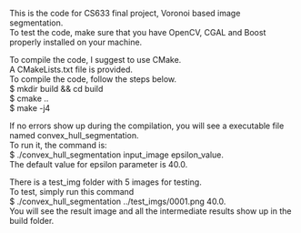 This is the code for CS633 final project, Voronoi based image segmentation.  
To test the code, make sure that you have OpenCV, CGAL and Boost properly installed on your machine.

To compile the code, I suggest to use CMake.  
A CMakeLists.txt file is provided.  
To compile the code, follow the steps below.  
$ mkdir build && cd build  
$ cmake ..  
$ make -j4  

If no errors show up during the compilation, you will see a executable file named convex_hull_segmentation.  
To run it, the command is:  
$ ./convex_hull_segmentation input_image epsilon_value.  
The default value for epsilon parameter is 40.0.  

There is a test_img folder with 5 images for testing.  
To test, simply run this command  
$ ./convex_hull_segmentation ../test_imgs/0001.png 40.0.  
You will see the result image and all the intermediate results show up in the build folder.  

